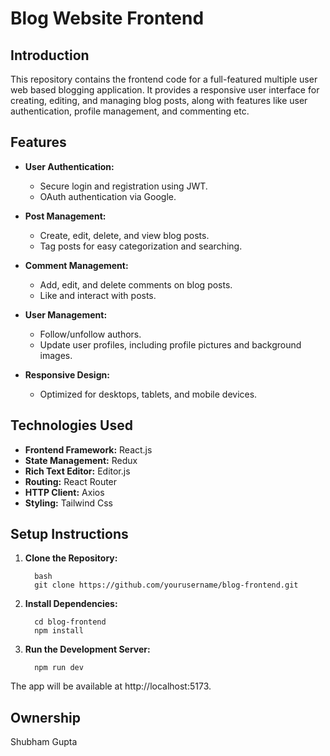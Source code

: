# Blog Website Frontend

## Introduction

This repository contains the frontend code for a full-featured multiple user web based blogging application. It provides a responsive user interface for creating, editing, and managing blog posts, along with features like user authentication, profile management, and commenting etc.

## Features

- **User Authentication:**
  - Secure login and registration using JWT.
  - OAuth authentication via Google.

- **Post Management:**
  - Create, edit, delete, and view blog posts.
  - Tag posts for easy categorization and searching.

- **Comment Management:**
  - Add, edit, and delete comments on blog posts.
  - Like and interact with posts.

- **User Management:**
  - Follow/unfollow authors.
  - Update user profiles, including profile pictures and background images.

- **Responsive Design:**
  - Optimized for desktops, tablets, and mobile devices.

## Technologies Used

- **Frontend Framework:** React.js
- **State Management:** Redux
- **Rich Text Editor:** Editor.js
- **Routing:** React Router
- **HTTP Client:** Axios
- **Styling:** Tailwind Css

## Setup Instructions

1. **Clone the Repository:**

   ```
     bash
     git clone https://github.com/yourusername/blog-frontend.git
   ```
   
2. **Install Dependencies:**
   ```
     cd blog-frontend
     npm install
   ```
   
3. **Run the Development Server:**
   ```
     npm run dev
   ```

The app will be available at http://localhost:5173.

## Ownership
Shubham Gupta


